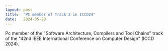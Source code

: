 ```yaml
---
layout: post
title:  "PC member of Track 2 in ICCD24"
date:   2024-05-20
---
```


<p class="intro"><span class="dropcap">P</span>c member of the "Software Architecture, Compilers and Tool Chains" track of the "42nd IEEE International Conference on Computer Design" (ICCD 2024). </p>

 
